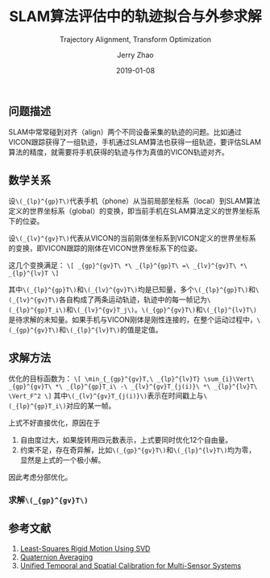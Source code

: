 ﻿---
layout:     post
title:        SLAM算法评估中的轨迹拟合与外参求解
subtitle:   Trajectory Alignment, Transform Optimization
date:       2019-01-08
author:     Jerry Zhao
header-img: img/post-bg-walle.jpg
catalog: true
tags:
    - SLAM
    - Robotics
    - Algorithms
---


## 问题描述
SLAM中常常碰到对齐（align）两个不同设备采集的轨迹的问题。比如通过VICON跟踪获得了一组轨迹，手机通过SLAM算法也获得一组轨迹，要评估SLAM算法的精度，就需要将手机获得的轨迹与作为真值的VICON轨迹对齐。


## 数学关系
设`\(_{lp}^{gp}T\)`代表手机（phone）从当前局部坐标系（local）到SLAM算法定义的世界坐标系（global）的变换，即当前手机在SLAM算法定义的世界坐标系下的位姿。

设`\(_{lv}^{gv}T\)`代表从VICON的当前刚体坐标系到VICON定义的世界坐标系的变换，即VICON跟踪的刚体在VICON世界坐标系下的位姿。


这几个变换满足：
`\[
_{gp}^{gv}T\ *\ _{lp}^{gp}T\ =\ _{lv}^{gv}T\ *\ _{lp}^{lv}T
\]`

其中`\(_{lp}^{gp}T\)`和`\(_{lv}^{gv}T\)`均是已知量，多个`\(_{lp}^{gp}T\)`和`\(_{lv}^{gv}T\)`各自构成了两条运动轨迹，轨迹中的每一帧记为`\(_{lp}^{gp}T_i\)`和`\(_{lv}^{gv}T_j\)`。`\(_{gp}^{gv}T\)`和`\(_{lp}^{lv}T\)`是待求解的未知量。如果手机与VICON刚体是刚性连接的，在整个运动过程中，`\(_{gp}^{gv}T\)`和`\(_{lp}^{lv}T\)`的值是定值。


## 求解方法
优化的目标函数为：
`\[
\min_{_{gp}^{gv}T,\ _{lp}^{lv}T} \sum_{i}\Vert\ _{gp}^{gv}T\ *\ _{lp}^{gp}T_i\ -\ _{lv}^{gv}T_{j(i)}\ *\ _{lp}^{lv}T\ \Vert_F^2
\]`
其中`\(_{lv}^{gv}T_{j(i)}\)`表示在时间戳上与`\(_{lp}^{gp}T_i\)`对应的某一帧。

上式不好直接优化，原因在于
1. 自由度过大，如果旋转用四元数表示，上式要同时优化12个自由量。
2. 约束不足，存在奇异解，比如`\(_{gp}^{gv}T\)`和`\(_{lp}^{lv}T\)`均为零，显然是上式的一个极小解。

因此考虑分部优化。

### 求解`\(_{gp}^{gv}T\)`

## 参考文献
1. [Least-Squares Rigid Motion Using SVD](https://igl.ethz.ch/projects/ARAP/svd_rot.pdf)
2. [Quaternion Averaging](https://ntrs.nasa.gov/archive/nasa/casi.ntrs.nasa.gov/20070017872.pdf)
3. [Unified Temporal and Spatial Calibration for Multi-Sensor Systems](https://furgalep.github.io/bib/furgale_iros13.pdf)